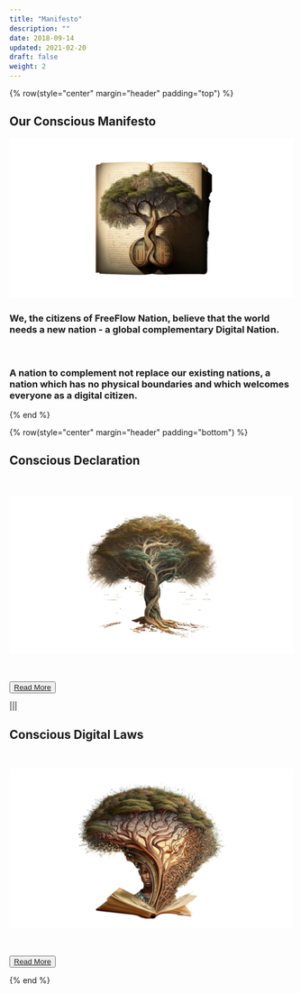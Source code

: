 ```yaml
---
title: "Manifesto"
description: ""
date: 2018-09-14
updated: 2021-02-20
draft: false
weight: 2
---
```


<div class="container mx-auto">
<!-- section 1 (co-found) -->

{% row(style="center" margin="header" padding="top") %}

## Our Conscious Manifesto

![Image](img/manifesto.png#xl#mx-auto)


### We, the citizens of FreeFlow Nation, believe that the world needs a new nation - a global complementary Digital Nation. 
<br>

### A nation to complement not replace our existing nations, a nation which has no physical boundaries and which welcomes everyone as a digital citizen.

{% end %}

<!-- section 2 (co-found) -->

{% row(style="center" margin="header" padding="bottom") %}

## Conscious Declaration

<br>

![Image](img/declaration.png#medium#mx-auto)

<br>

<button>[Read More](/manifesto/declaration/)</button>

|||

## Conscious Digital Laws

<br>

![Image](img/laws.png#medium#mx-auto)

<br>

<button>[Read More](/manifesto/laws/)</button>

{% end %}

</div>
